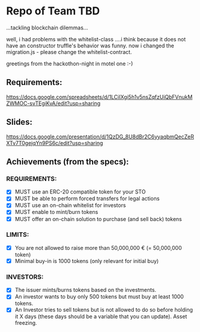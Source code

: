 # Repo of Team TBD
...tackling blockchain dilemmas...

well, i had problems with the whitelist-class ....i think because it does not have an constructor truffle's behavior was funny. now i changed the migration.js - please change the whitelist-contract.

greetings from the hackothon-night in motel one :-)


## Requirements:
https://docs.google.com/spreadsheets/d/1LCiIXgi5h1v5nsZqfzUiQbFVnukMZWMOC-svTEgiKvA/edit?usp=sharing

## Slides:
https://docs.google.com/presentation/d/1QzDG_8U8dBr2C6yyaqbmQecZeRXTv7T0gejqYn9PS6c/edit?usp=sharing

## Achievements (from the specs):
### REQUIREMENTS:
- [x] MUST use an ERC-20 compatible token for your STO
- [x] MUST be able to perform forced transfers for legal actions
- [x] MUST use an on-chain whitelist for investors
- [x] MUST enable to mint/burn tokens
- [x] MUST offer an on-chain solution to purchase (and sell back) tokens

### LIMITS:
- [x] You are not allowed to raise more than 50,000,000 € (= 50,000,000 token)
- [x] Minimal buy-in is 1000 tokens (only relevant for initial buy)

### INVESTORS:
- [x] The issuer mints/burns tokens based on the investments.
- [x] An investor wants to buy only 500 tokens but must buy at least 1000 tokens.
- [x] An Investor tries to sell tokens but is not allowed to do so before holding it X days (these days should be a variable that you can update). Asset freezing.
